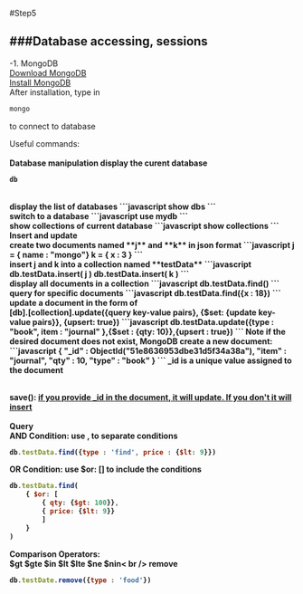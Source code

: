 #Step5

###Database accessing, sessions
---
-1. MongoDB<br />
[Download MongoDB](http://www.mongodb.org/downloads)<br />
[Install MongoDB](http://docs.mongodb.org/manual/tutorial/getting-started/)<br />
After installation, type in
```javascript
mongo
```
to connect to database<br />

Useful commands:<br /><br />
<b>Database manipulation<b/>
display the curent database
```javascript
db
```
<br />
display the list of databases
```javascript
show dbs
```
<br />
switch to a database
```javascript
use mydb
```
<br />
show collections of current database
```javascript
show collections
```
<br />
<b>Insert and update</b>
<br />
create two documents named **j** and **k** in json format
```javascript
j = { name : "mongo"}
k = { x : 3 }
```
<br />
insert j and k into a collection named **testData**
```javascript
db.testData.insert( j )
db.testData.insert( k )
```
<br />
display all documents in a collection
```javascript
db.testData.find()
```
<br />
query for specific documents
```javascript
db.testData.find({x : 18})
```
<br />
update a document in the form of<br />
[db].[collection].update({query key-value pairs}, {$set: {update key-value pairs}}, {upsert: true})
```javascript
db.testData.update({type : "book", item : "journal" },{$set : {qty: 10}},{upsert : true})
```
Note if the desired document does not exist, MongoDB create a new document:

<br />
```javascript
{ "_id" : ObjectId("51e8636953dbe31d5f34a38a"), "item" : "journal", "qty" : 10, "type" : "book" }
```
_id is a unique value assigned to the document
<br />
<br />

save(): [if you provide _id in the document, it will update. If you don't it will insert](http://alvinalexander.com/source-code/scala/mongodb-whats-difference-between-save-and-insert-mongodb)
<br /><br />
<b>Query</b>
<br />
AND Condition: use , to separate conditions
```javascript
db.testData.find({type : 'find', price : {$lt: 9}})
```
OR Condition: use $or: [] to include the conditions
```javascript
db.testData.find(
	{ $or: [
		{ qty: {$gt: 100}},
		{ price: {$lt: 9}}
		]
	}
)
```
Comparison Operators:<br />
$gt $gte $in $lt $lte $ne $nin< br />
<b>remove<b/>
```javascript
db.testDate.remove({type : 'food'})
```
